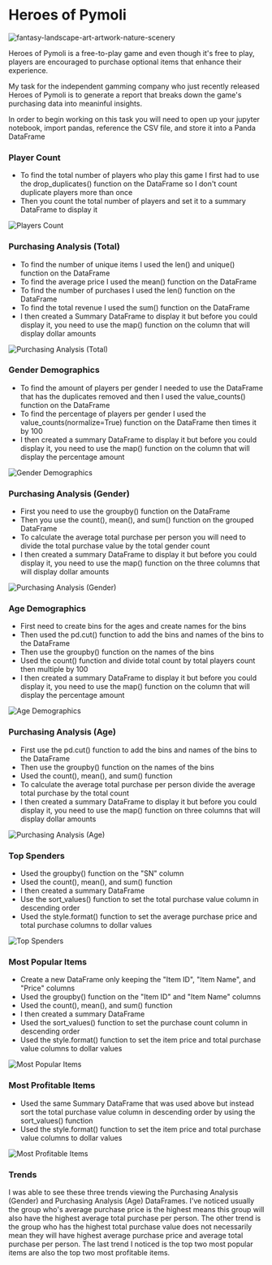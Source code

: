# Heroes of Pymoli
![fantasy-landscape-art-artwork-nature-scenery](https://user-images.githubusercontent.com/60836219/95040129-a3990c00-0687-11eb-8532-0452e1f650af.jpg)

Heroes of Pymoli is a free-to-play game and even though it's free to play, players are encouraged to purchase optional items that enhance their experience.

My task for the independent gamming company who just recently released Heroes of Pymoli is to generate a report that breaks down the game's purchasing data into meaninful insights.

In order to begin working on this task you will need to open up your jupyter notebook, import pandas, reference the CSV file, and store it into a Panda DataFrame

### Player Count

* To find the total number of players who play this game I first had to use the drop_duplicates() function on the DataFrame so I don't count duplicate players more than once
* Then you count the total number of players and set it to a summary DataFrame to display it

![Players Count](https://user-images.githubusercontent.com/60836219/95040137-a8f65680-0687-11eb-8f2d-d640e7992730.PNG)

### Purchasing Analysis (Total)

* To find the number of unique items I used the len() and unique() function on the DataFrame
* To find the average price I used the mean() function on the DataFrame
* To find the number of purchases I used the len() function on the DataFrame
* To find the total revenue I used the sum() function on the DataFrame
* I then created a Summary DataFrame to display it but before you could display it, you need to use the map() function on the column that will display dollar amounts

![Purchasing Analysis (Total)](https://user-images.githubusercontent.com/60836219/95040167-be6b8080-0687-11eb-8328-9e4f87784655.PNG)

### Gender Demographics

* To find the amount of players per gender I needed to use the DataFrame that has the duplicates removed and then I used the value_counts() function on the DataFrame
* To find the percentage of players per gender I used the value_counts(normalize=True) function on the DataFrame then times it by 100
* I then created a summary DataFrame to display it but before you could display it, you need to use the map() function on the column that will display the percentage amount

![Gender Demographics](https://user-images.githubusercontent.com/60836219/95040198-cfb48d00-0687-11eb-9f10-f5d89325c1d1.PNG)

### Purchasing Analysis (Gender)

* First you need to use the groupby() function on the DataFrame
* Then you use the count(), mean(), and sum() function on the grouped DataFrame
* To calculate the average total purchase per person you will need to divide the total purchase value by the total gender count
* I then created a summary DataFrame to display it but before you could display it, you need to use the map() function on the three columns that will display dollar amounts

![Purchasing Analysis (Gender)](https://user-images.githubusercontent.com/60836219/95040208-d9d68b80-0687-11eb-804f-57cfd2f56357.PNG)

### Age Demographics 

* First need to create bins for the ages and create names for the bins
* Then used the pd.cut() function to add the bins and names of the bins to the DataFrame
* Then use the groupby() function on the names of the bins
* Used the count() function and divide total count by total players count then multiple by 100
* I then created a summary DataFrame to display it but before you could display it, you need to use the map() function on the column that will display the percentage amount

![Age Demographics](https://user-images.githubusercontent.com/60836219/95040261-fa064a80-0687-11eb-947f-31ba32e5e082.PNG)

### Purchasing Analysis (Age)

* First use the pd.cut() function to add the bins and names of the bins to the DataFrame
* Then use the groupby() function on the names of the bins
* Used the count(), mean(), and sum() function
* To calculate the average total purchase per person divide the average total purchase by the total count
* I then created a summary DataFrame to display it but before you could display it, you need to use the map() function on three columns that will display dollar amounts

![Purchasing Analysis (Age)](https://user-images.githubusercontent.com/60836219/95040265-fd99d180-0687-11eb-86fd-9660d9eb4b5a.PNG)

### Top Spenders

* Used the groupby() function on the "SN" column
* Used the count(), mean(), and sum() function
* I then created a summary DataFrame
* Use the sort_values() function to set the total purchase value column in descending order
* Used the style.format() function to set the average purchase price and total purchase columns to dollar values

![Top Spenders](https://user-images.githubusercontent.com/60836219/95285889-bb52ca80-0816-11eb-9273-8bfb1ae0fe3d.PNG)

### Most Popular Items

* Create a new DataFrame only keeping the "Item ID", "Item Name", and "Price" columns
* Used the groupby() function on the "Item ID" and "Item Name" columns
* Used the count(), mean(), and sum() function
* I then created a summary DataFrame 
* Used the sort_values() function to set the purchase count column in descending order
* Used the style.format() function to set the item price and total purchase value columns to dollar values

![Most Popular Items](https://user-images.githubusercontent.com/60836219/95285896-be4dbb00-0816-11eb-990c-72c0058036b2.PNG)

### Most Profitable Items

* Used the same Summary DataFrame that was used above but instead sort the total purchase value column in descending order by using the sort_values() function
* Used the style.format() function to set the item price and total purchase value columns to dollar values

![Most Profitable Items](https://user-images.githubusercontent.com/60836219/95285904-c148ab80-0816-11eb-9ce1-ddfd7f994c36.PNG)

### Trends

I was able to see these three trends viewing the Purchasing Analysis (Gender) and Purchasing Analysis (Age) DataFrames. I've noticed usually the group who's average purchase price is the highest means this group will also have the highest average total purchase per person. The other trend is the group who has the highest total purchase value does not necessarily mean they will have highest average purchase price and average total purchase per person. The last trend I noticed is the top two most popular items are also the top two most profitable items.

